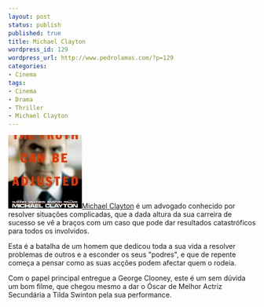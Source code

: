 ```yaml
---
layout: post
status: publish
published: true
title: Michael Clayton
wordpress_id: 129
wordpress_url: http://www.pedrolamas.com/?p=129
categories:
- Cinema
tags:
- Cinema
- Drama
- Thriller
- Michael Clayton
---
```

[![Michael Clayton](wp-content/uploads/2008/03/michael-clayton-150x150.jpg "Michael Clayton")](wp-content/uploads/2008/03/michael-clayton.jpg "Michael Clayton")[Michael Clayton](http://www.imdb.com/title/tt0465538/) é um advogado conhecido por resolver situações complicadas, que a dada altura da sua carreira de sucesso se vê a braços com um caso que pode dar resultados catastróficos para todos os involvidos.

Esta é a batalha de um homem que dedicou toda a sua vida a resolver problemas de outros e a esconder os seus "podres", e que de repente começa a pensar como as suas acções podem afectar quem o rodeia.

Com o papel principal entregue a George Clooney, este é um sem dúvida um bom filme, que chegou mesmo a dar o Óscar de Melhor Actriz Secundária a Tilda Swinton pela sua performance.
